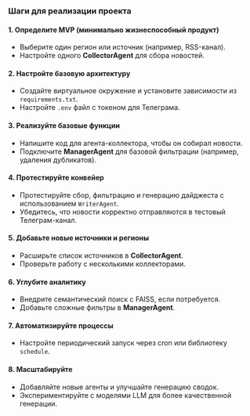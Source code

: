 ### Шаги для реализации проекта

#### 1. Определите MVP (минимально жизнеспособный продукт)
- Выберите один регион или источник (например, RSS-канал).
- Настройте одного **CollectorAgent** для сбора новостей.

#### 2. Настройте базовую архитектуру
- Создайте виртуальное окружение и установите зависимости из `requirements.txt`.
- Настройте `.env` файл с токеном для Телеграма.

#### 3. Реализуйте базовые функции
- Напишите код для агента-коллектора, чтобы он собирал новости.
- Подключите **ManagerAgent** для базовой фильтрации (например, удаления дубликатов).

#### 4. Протестируйте конвейер
- Протестируйте сбор, фильтрацию и генерацию дайджеста с использованием `WriterAgent`.
- Убедитесь, что новости корректно отправляются в тестовый Телеграм-канал.

#### 5. Добавьте новые источники и регионы
- Расширьте список источников в **CollectorAgent**.
- Проверьте работу с несколькими коллекторами.

#### 6. Углубите аналитику
- Внедрите семантический поиск с FAISS, если потребуется.
- Добавьте сложные фильтры в **ManagerAgent**.

#### 7. Автоматизируйте процессы
- Настройте периодический запуск через cron или библиотеку `schedule`.

#### 8. Масштабируйте
- Добавляйте новые агенты и улучшайте генерацию сводок.
- Экспериментируйте с моделями LLM для более качественной генерации.

